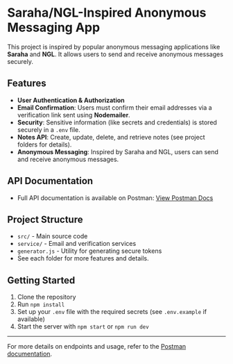 # Saraha/NGL-Inspired Anonymous Messaging App

This project is inspired by popular anonymous messaging applications like **Saraha** and **NGL**. It allows users to send and receive anonymous messages securely.

## Features
- **User Authentication & Authorization**
- **Email Confirmation**: Users must confirm their email addresses via a verification link sent using **Nodemailer**.
- **Security**: Sensitive information (like secrets and credentials) is stored securely in a `.env` file.
- **Notes API**: Create, update, delete, and retrieve notes (see project folders for details).
- **Anonymous Messaging**: Inspired by Saraha and NGL, users can send and receive anonymous messages.

## API Documentation
- Full API documentation is available on Postman: [View Postman Docs](https://documenter.getpostman.com/view/45701183/2sB34ijKUL)

## Project Structure
- `src/` - Main source code
- `service/` - Email and verification services
- `generator.js` - Utility for generating secure tokens
- See each folder for more features and details.

## Getting Started
1. Clone the repository
2. Run `npm install`
3. Set up your `.env` file with the required secrets (see `.env.example` if available)
4. Start the server with `npm start` or `npm run dev`

---

For more details on endpoints and usage, refer to the [Postman documentation](https://documenter.getpostman.com/view/45701183/2sB34ijKUL). 